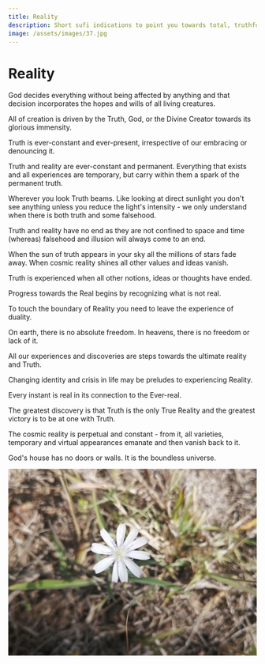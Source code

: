 ```yaml
---
title: Reality
description: Short sufi indications to point you towards total, truthful presence in the Real moment.
image: /assets/images/37.jpg
---
```


# Reality

<div class="aphorism-text">

God decides everything without being affected by anything and that decision incorporates the hopes and wills of all living creatures.

<div class="div"></div>

All of creation is driven by the Truth, God, or the Divine Creator towards its glorious immensity.

<div class="div"></div>

Truth is ever-constant and ever-present, irrespective of our embracing or denouncing it.

<div class="div"></div>

Truth and reality are ever-constant and permanent. Everything that exists and all experiences are temporary, but carry within them a spark of the permanent truth.

<div class="div"></div>

Wherever you look Truth beams. Like looking at direct sunlight you don't see anything unless you reduce the light's intensity - we only understand when there is both truth and some falsehood.

<div class="div"></div>

Truth and reality have no end as they are not confined to space and time (whereas) falsehood and illusion will always come to an end.

<div class="div"></div>

When the sun of truth appears in your sky all the millions of stars fade away. When cosmic reality shines all other values and ideas vanish.

<div class="div"></div>

Truth is experienced when all other notions, ideas or thoughts have ended. 

<div class="div"></div>

Progress towards the Real begins by recognizing what is not real.

<div class="div"></div>

To touch the boundary of Reality you need to leave the experience of duality.

<div class="div"></div>

On earth, there is no absolute freedom. In heavens, there is no freedom or lack of it.

<div class="div"></div>

All our experiences and discoveries are steps towards the ultimate reality and Truth.

<div class="div"></div>

Changing identity and crisis in life may be preludes to experiencing Reality.

<div class="div"></div>

Every instant is real in its connection to the Ever-real.

<div class="div"></div>

The greatest discovery is that Truth is the only True Reality and the greatest victory is to be at one with Truth.

<div class="div"></div>

The cosmic reality is perpetual and constant - from it, all varieties, temporary and virtual appearances emanate and then vanish back to it.

<div class="div"></div>

God's house has no doors or walls. It is the boundless universe.

<div class="div"></div>

</div>

![](/assets/images/37.jpg)

